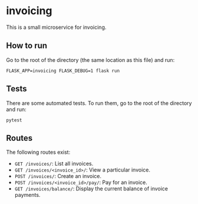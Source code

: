 
# invoicing

This is a small microservice for invoicing.

## How to run
Go to the root of the directory (the same location as this file) and run:

    FLASK_APP=invoicing FLASK_DEBUG=1 flask run

## Tests
There are some automated tests. To run them, go to the root of the directory and run:

    pytest

## Routes
The following routes exist:

* `GET /invoices/`: List all invoices.
* `GET /invoices/<invoice_id>/`: View a particular invoice.
* `POST /invoices/`: Create an invoice.
* `POST /invoices/<invoice_id>/pay/`: Pay for an invoice.
* `GET /invoices/balance/`: Display the current balance of invoice payments.
